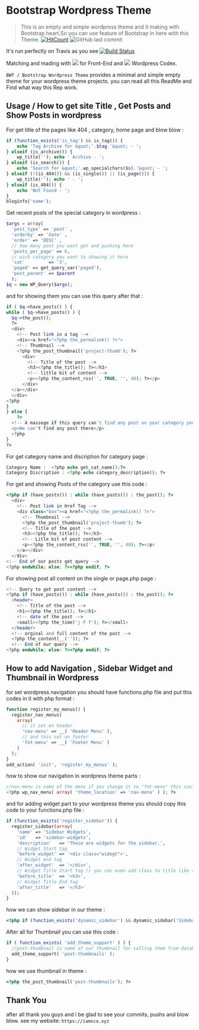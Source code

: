 # Bootstrap Wordpress Theme
> This is an empty and simple wordpress theme and it making with Bootstrap heart.So you can use feature of Bootstrap in here with this Theme.
[![HitCount](http://hits.dwyl.io/mahdixco/Bootstrap-Wordpress-Theme.svg)](http://hits.dwyl.io/mahdixco/Bootstrap-Wordpress-Theme) ![GitHub last commit](https://img.shields.io/github/last-commit/mahdixco/Bootstrap-Wordpress-Theme.svg)

It's run perfectly on Travis as you see [![Build Status](https://travis-ci.com/mahdixco/Bootstrap-Wordpress-Theme.svg?branch=master)](https://travis-ci.com/mahdixco/Bootstrap-Wordpress-Theme)

Matching and mading with <img src="https://img.shields.io/badge/Bootstrap-Match-blue.svg"> for Front-End and <img src="https://img.shields.io/badge/Wordpress-Match-green.svg"> Wordpress Codex.


`BWT / Bootstrap Wordpress Theme` provides a minimal and simple empty theme for your wordpress theme projects. you can read all this ReadMe and Find what way this Rep work.

## Usage / How to get site Title , Get Posts and Show Posts in wordpress

For get title of the pages like 404 , category, home page and blow blow :
```php
if (function_exists('is_tag') && is_tag()) { 
	echo 'Tag Archive for &quot;'.$tag.'&quot; - '; 
} elseif (is_archive()) { 
	wp_title(''); echo ' Archive - '; 
} elseif (is_search()) { 
	echo 'Search for &quot;'.wp_specialchars($s).'&quot; - '; 
} elseif (!(is_404()) && (is_single()) || (is_page())) { 
	wp_title(''); echo ' - '; 
} elseif (is_404()) {
	echo 'Not Found - '; 
}
bloginfo('name');
```

Get recent posts of the special category in wordpress :
```php
$args = array(
  'post_type' => 'post' ,
  'orderby' => 'date' ,
  'order' => 'DESC' ,
  // how many post you want get and pushing here
  'posts_per_page' => 6,
  // wich category you want to showing it here
  'cat'         => '3',
  'paged' => get_query_var('paged'),
  'post_parent' => $parent
  ); 
$q = new WP_Query($args);
```
and for showing them you can use this query after that :
```php
if ( $q->have_posts() ) { 
while ( $q->have_posts() ) {
  $q->the_post();
  ?>
  <div>
    <!-- Post link in a tag -->
    <div><a href="<?php the_permalink() ?>">
    <!-- Thumbnail -->
    <?php the_post_thumbnail('project-thumb'); ?>
      <div>
        <!-- Title of the post -->
        <h3><?php the_title(); ?></h3>
        <!-- little bit of content -->
        <p><?php the_content_rss('', TRUE, '', 40); ?></p>
      </div>
  </a></div>
  </div>
<?php
}
} else {
	?>
  <!-- A massege if this query can't find any post on your category you set -->
  <p>We can't find any post there</p>
  <?php
}
?>
```
For get category name and discription for category page :
```php
Category Name :  <?php echo get_cat_name();?>
Category Discription : <?php echo category_description(); ?>
```
For get and showing Posts of the category use this code : 
```php
<?php if (have_posts()) : while (have_posts()) : the_post(); ?>
  <div>
    <!-- Post link in Href Tag -->
    <div class="box"><a href="<?php the_permalink() ?>">
      <!-- Thumbnail -->
      <?php the_post_thumbnail('project-thumb'); ?>
      <!-- Title of the post -->
      <h3><?php the_title(); ?></h3>
      <!-- Litle bit of post content -->
      <p><?php the_content_rss('', TRUE, '', 40); ?></p>
    </a></div>
  </div>
<!-- End of our posts get query -->
<?php endwhile; else: ?><?php endif; ?>
```
For showing post all content on the single or page.php page :
```php
<!-- Query to get post content -->
<?php if (have_posts()) : while (have_posts()) : the_post(); ?>
  <header>
    <!-- Title of the post -->
    <h1><?php the_title(); ?></h1>
    <!-- date of the post -->
    <small><?php the_time('j F Y'); ?></small>
  </header>
  <!-- orginal and full content of the post -->
  <?php the_content(__('')); ?>
  <!-- End of our query -->
<?php endwhile; else: ?><?php endif; ?>	
```

## How to add Navigation , Sidebar Widget and Thumbnail in Wordpress
for set wordpress navigation you should have functions.php file and put this codes in it with php format :
```php
function register_my_menus() {
  register_nav_menus(
    array(
      // it set on header
      'nav-menu' => __( 'Header Menu' ),
      // and this set on footer
      'fot-menu' => __( 'Footer Menu' )
    )
  );
}
add_action( 'init', 'register_my_menus' );
```
how to show our navigation in wordpress theme parts :
```php
//nav-menu is name of the menu if you change it to "fot-menu" this could show footer menu to any where you want
<?php wp_nav_menu( array( 'theme_location' => 'nav-menu' ) ); ?>
```

and for adding widget part to your wordpress theme you should copy this code to your functions.php file :
```php
if (function_exists('register_sidebar')) {
  register_sidebar(array(
    'name' => 'Sidebar Widgets',
    'id'   => 'sidebar-widgets',
    'description'   => 'These are widgets for the sidebar.',
    // Widget Start tag
    'before_widget' => '<div class="widegt">',
    // Widget end tag
    'after_widget'  => '</div>',
    // Widget Title Start tag // you can even add class to title like <h3 class="something">
    'before_title'  => '<h3>',
    // Widget Title End tag
    'after_title'   => '</h3>'
  ));
}
```
how we can show sidebar in our theme : 
```php
<?php if (function_exists('dynamic_sidebar') && dynamic_sidebar('Sidebar Widgets')) : else : ?><?php endif; ?>
```

After all for Thumbnail you can use this code : 
```php
if ( function_exists( 'add_theme_support' ) ) {
  //post-thumbnail is name of our thumbnail for calling them from database
  add_theme_support( 'post-thumbnails' ); 
}
```
how we use thumbnail in theme :
```php
<?php the_post_thumbnail('post-thumbnails'); ?>
```

## Thank You 
after all thank you guys and i be glad to see your commits, pushs and blow blow. see my website: 
`https://iamxco.xyz`
